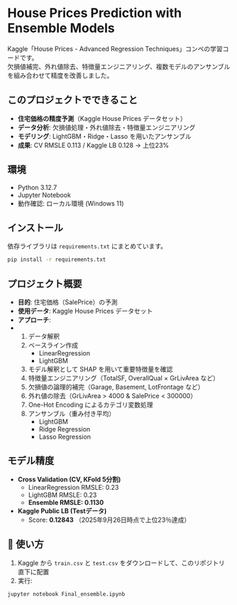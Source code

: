 # House Prices Prediction with Ensemble Models

Kaggle「House Prices - Advanced Regression Techniques」コンペの学習コードです。  
欠損値補完、外れ値除去、特徴量エンジニアリング、複数モデルのアンサンブルを組み合わせて精度を改善しました。

## このプロジェクトでできること
- **住宅価格の精度予測**（Kaggle House Prices データセット）
- **データ分析**: 欠損値処理・外れ値除去・特徴量エンジニアリング
- **モデリング**: LightGBM・Ridge・Lasso を用いたアンサンブル
- **成果**: CV RMSLE 0.113 / Kaggle LB 0.128 → 上位23%

## 環境
- Python 3.12.7
- Jupyter Notebook
- 動作確認: ローカル環境 (Windows 11)

## インストール
依存ライブラリは `requirements.txt` にまとめています。
```bash
pip install -r requirements.txt
```

## プロジェクト概要
- **目的**: 住宅価格（SalePrice）の予測
- **使用データ**: Kaggle House Prices データセット  
- **アプローチ**:
- 1. データ解釈
  2. ベースライン作成
     - LinearRegression
     - LightGBM  
  3. モデル解釈として SHAP を用いて重要特徴量を確認
  4. 特徴量エンジニアリング（TotalSF, OverallQual × GrLivArea など）
  5. 欠損値の論理的補完（Garage, Basement, LotFrontage など）
  6. 外れ値の除去（GrLivArea > 4000 & SalePrice < 300000）
  7. One-Hot Encoding によるカテゴリ変数処理
  8. アンサンブル（重み付き平均）
     - LightGBM  
     - Ridge Regression  
     - Lasso Regression  

## モデル精度
- **Cross Validation (CV, KFold 5分割)**  
  - LinearRegression RMSLE: 0.23
  - LightGBM RMSLE: 0.23  
  - **Ensemble RMSLE: 0.1130**
- **Kaggle Public LB (Testデータ)**  
  - Score: **0.12843**
（2025年9月26日時点で上位23％達成）

## 🚀 使い方
1. Kaggle から `train.csv` と `test.csv` をダウンロードして、このリポジトリ直下に配置
2. 実行:

```bash
jupyter notebook Final_ensemble.ipynb
```
